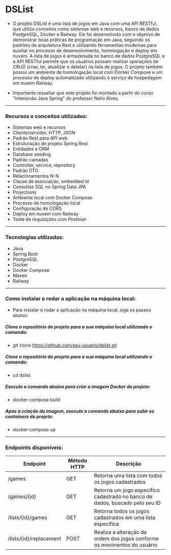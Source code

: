# DSList


- O projeto DSList é uma lista de jogos em Java com uma API RESTful, que utiliza conceitos como sistemas web e recursos, banco de dados PostgreSQL, Docker e Railway. Ele foi desenvolvido com o objetivo de demonstrar boas práticas de programação em Java, seguindo os padrões de arquitetura Rest e utilizando ferramentas modernas para auxiliar no processo de desenvolvimento, homologação e deploy em nuvem. A lista de jogos é armazenada no banco de dados PostgreSQL e a API RESTful permite que os usuários possam realizar operações de CRUD (criar, ler, atualizar e deletar) na lista de jogos. O projeto também possui um ambiente de homologação local com Docker Compose e um processo de deploy automatizado utilizando o serviço de hospedagem em nuvem Railway.

- Importante ressaltar que este projeto foi montado a partir do curso "Intensivão Java Spring" do professor Nelio Alves.

---
### Recursos e conceitos utilizados:
- Sistemas web e recursos
- Cliente/servidor, HTTP, JSON
- Padrão Rest para API web
- Estruturação de projeto Spring Rest
- Entidades e ORM
- Database seeding
- Padrão camadas
- Controller, service, repository
- Padrão DTO
- Relacionamentos N-N
- Classe de associação, embedded id
- Consultas SQL no Spring Data JPA
- Projections
- Ambiente local com Docker Compose
- Processo de homologação local
- Configuração de CORS
- Deploy em nuvem com Railway
- Teste de requisições com Postman

---
### Tecnologias utilizadas:
- Java
- Spring Boot
- PostgreSQL
- Docker
- Docker Compose
- Maven
- Railway

---
### Como instalar e rodar a aplicação na máquina local:
* Para instalar e rodar a aplicação na máquina local, siga os passos abaixo:

##### Clone o repositório do projeto para a sua máquina local utilizando o comando:
- git clone https://github.com/seu-usuario/dslist.git
  
##### Clone o repositório do projeto para a sua máquina local utilizando o comando:
- cd dslist
  
##### Execute o comando abaixo para criar a imagem Docker do projeto:
- docker-compose build
  
##### Após a criação da imagem, execute o comando abaixo para subir os containers do projeto:
-  docker-compose up

---
### Endpoints disponíveis:
  
| Endpoint | Método HTTP | Descrição |
| -------- | ---------- | --------- |
| /games   | GET        | Retorna uma lista com todos os jogos cadastrados |
| /games/{id} | GET     | Retorna um jogo específico cadastrado no banco de dados, buscado pelo seu ID |
| /lists/{id}/games | GET | Retorna todos os jogos cadastrados em uma lista específica |
| /lists/{id}/replacement | POST | Realiza a alteração da ordem dos jogos conforme os movimentos do usuário |




